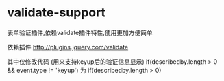 # validate-support
表单验证插件,依赖validate插件特性,使用更加方便简单


依赖插件 http://plugins.jquery.com/validate

其中仅修改代码 (用来支持keyup后的验证信息显示)
if(describedby.length > 0 && event.type != 'keyup') 为 
if(describedby.length > 0)
